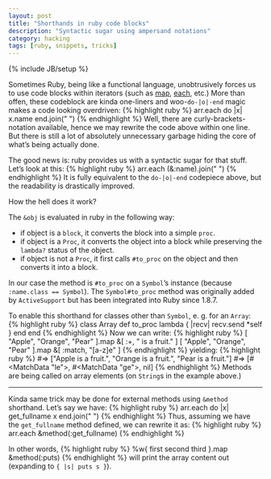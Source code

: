 ```yaml
---
layout: post
title: "Shorthands in ruby code blocks"
description: "Syntactic sugar using ampersand notations"
category: hacking
tags: [ruby, snippets, tricks]
---
```

{% include JB/setup %}

Sometimes Ruby, being like a functional language, unobtrusively forces us to use
code blocks within iterators (such as [map](http://www.ruby-doc.org/core-1.9.3/Array.html#method-i-map), 
[each](http://www.ruby-doc.org/core-1.9.3/Array.html#method-i-each), etc.) More than offen, these codeblock
are kinda one-liners and woo-`do-|o|-end` magic makes a code looking overdriven:
{% highlight ruby %}
  arr.each do |x|
    x.name
  end.join(" ")
{% endhighlight %}
Well, there are curly-brackets-notation available, hence we may rewrite the code above within one line.
But there is still a lot of absolutely unnecessary garbage hiding the core of what’s being actually done.

The good news is: ruby provides us with a syntactic sugar for that stuff. Let’s look at this:
{% highlight ruby %}
  arr.each (&:name).join(" ")
{% endhighlight %}
It is fully equivalent to the `do-|o|-end` codepiece above, but the readability is drastically improved.

How the hell does it work?

The `&obj` is evaluated in ruby in the following way:

 * if object is a `block`, it converts the block into a simple `proc`.
 * if object is a `Proc`, it converts the object into a block while preserving the `lambda?` status of the object.
 * if object is not a `Proc`, it first calls `#to_proc` on the object and then converts it into a block.

In our case 
the method is `#to_proc` on a `Symbol`’s instance (because `:name.class == Symbol`). The `Symbol#to_proc` method 
was originally added by `ActiveSupport` but has been integrated into Ruby since 1.8.7.

To enable this shorthand for classes other than `Symbol`, e. g. for an `Array`:
{% highlight ruby %}
class Array
  def to_proc
    lambda { |recv| recv.send *self }
  end
end
{% endhighlight %}
Now we can write:
{% highlight ruby %}
[ "Apple", "Orange", "Pear" ].map &[ :+, " is a fruit." ]
[ "Apple", "Orange", "Pear" ].map &[ :match, "[a-z]e" ]
{% endhighlight %}
yielding:
{% highlight ruby %}
#=> ["Apple is a fruit.", "Orange is a fruit.", "Pear is a fruit."]
#=> [#<MatchData "le">, #<MatchData "ge">, nil]
{% endhighlight %}
Methods are being called on array elements (on `String`s in the example above.)

----
Kinda same trick may be done for external methods using `&method` shorthand. Let’s say we have:
{% highlight ruby %}
  arr.each do |x|
    get_fullname x
  end.join(" ")
{% endhighlight %}
Thus, assuming we have the `get_fullname` method defined, we can rewrite it as:
{% highlight ruby %}
  arr.each &method(:get_fullname)
{% endhighlight %}

In other words, 
{% highlight ruby %}
  %w{ first second third }.map &method(:puts)
{% endhighlight %}
will print the array content out (expanding to `{ |s| puts s }`).
